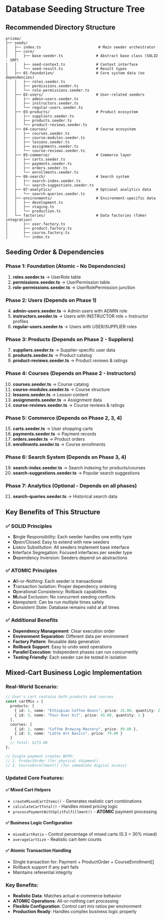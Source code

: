 # Database Seeding Structure Tree

## Recommended Directory Structure

```
prisma/
├── seeds/
│   ├── index.ts                          # Main seeder orchestrator
│   ├── core/
│   │   ├── base-seeder.ts               # Abstract base class (SOLID - SRP)
│   │   ├── seed-context.ts              # Context interface
│   │   └── seed-result.ts               # Result types
│   ├── 01-foundation/                   # Core system data (no dependencies)
│   │   ├── roles.seeder.ts
│   │   ├── permissions.seeder.ts
│   │   └── role-permissions.seeder.ts
│   ├── 02-users/                        # User-related seeders
│   │   ├── admin-users.seeder.ts
│   │   ├── instructors.seeder.ts
│   │   └── regular-users.seeder.ts
│   ├── 03-products/                     # Product ecosystem
│   │   ├── suppliers.seeder.ts
│   │   ├── products.seeder.ts
│   │   └── product-reviews.seeder.ts
│   ├── 04-courses/                      # Course ecosystem
│   │   ├── courses.seeder.ts
│   │   ├── course-modules.seeder.ts
│   │   ├── lessons.seeder.ts
│   │   ├── assignments.seeder.ts
│   │   └── course-reviews.seeder.ts
│   ├── 05-commerce/                     # Commerce layer
│   │   ├── carts.seeder.ts
│   │   ├── payments.seeder.ts
│   │   ├── orders.seeder.ts
│   │   └── enrollments.seeder.ts
│   ├── 06-search/                       # Search system
│   │   ├── search-index.seeder.ts
│   │   └── search-suggestions.seeder.ts
│   ├── 07-analytics/                    # Optional analytics data
│   │   └── search-queries.seeder.ts
│   ├── environments/                    # Environment-specific data
│   │   ├── development.ts
│   │   ├── staging.ts
│   │   └── production.ts
│   └── factories/                       # Data factories (faker integration)
│       ├── user.factory.ts
│       ├── product.factory.ts
│       ├── course.factory.ts
│       └── index.ts
```

## Seeding Order & Dependencies

### Phase 1: Foundation (Atomic - No Dependencies)
1. **roles.seeder.ts** → UserRole table
2. **permissions.seeder.ts** → UserPermission table
3. **role-permissions.seeder.ts** → UserRolePermission junction

### Phase 2: Users (Depends on Phase 1)
4. **admin-users.seeder.ts** → Admin users with ADMIN role
5. **instructors.seeder.ts** → Users with INSTRUCTOR role + Instructor profiles
6. **regular-users.seeder.ts** → Users with USER/SUPPLIER roles

### Phase 3: Products (Depends on Phase 2 - Suppliers)
7. **suppliers.seeder.ts** → Supplier-specific user data
8. **products.seeder.ts** → Product catalog
9. **product-reviews.seeder.ts** → Product reviews & ratings

### Phase 4: Courses (Depends on Phase 2 - Instructors)
10. **courses.seeder.ts** → Course catalog
11. **course-modules.seeder.ts** → Course structure
12. **lessons.seeder.ts** → Lesson content
13. **assignments.seeder.ts** → Assignment data
14. **course-reviews.seeder.ts** → Course reviews & ratings

### Phase 5: Commerce (Depends on Phase 2, 3, 4)
15. **carts.seeder.ts** → User shopping carts
16. **payments.seeder.ts** → Payment records
17. **orders.seeder.ts** → Product orders
18. **enrollments.seeder.ts** → Course enrollments

### Phase 6: Search System (Depends on Phase 3, 4)
19. **search-index.seeder.ts** → Search indexing for products/courses
20. **search-suggestions.seeder.ts** → Popular search suggestions

### Phase 7: Analytics (Optional - Depends on all phases)
21. **search-queries.seeder.ts** → Historical search data

## Key Benefits of This Structure

### ✅ SOLID Principles
- **S**ingle Responsibility: Each seeder handles one entity type
- **O**pen/Closed: Easy to extend with new seeders
- **L**iskov Substitution: All seeders implement base interface
- **I**nterface Segregation: Focused interfaces per seeder type
- **D**ependency Inversion: Seeders depend on abstractions

### ✅ ATOMIC Principles
- **A**ll-or-Nothing: Each seeder is transactional
- **T**ransaction Isolation: Proper dependency ordering
- **O**perational Consistency: Rollback capabilities
- **M**utual Exclusion: No concurrent seeding conflicts
- **I**dempotent: Can be run multiple times safely
- **C**onsistent State: Database remains valid at all times

### ✅ Additional Benefits
- **Dependency Management**: Clear execution order
- **Environment Separation**: Different data per environment
- **Factory Pattern**: Reusable data generation
- **Rollback Support**: Easy to undo seed operations
- **Parallel Execution**: Independent phases can run concurrently
- **Testing Friendly**: Each seeder can be tested in isolation

## Mixed-Cart Business Logic Implementation

### Real-World Scenario:
```typescript
// User's cart contains both products and courses
const cartMix = {
  products: [
    { id: 1, name: "Ethiopian Coffee Beans", price: 25.00, quantity: 2 }, // $50
    { id: 5, name: "Pour Over Kit", price: 45.00, quantity: 1 }          // $45
  ],
  courses: [
    { id: 2, name: "Coffee Brewing Mastery", price: 99.00 },             // $99
    { id: 8, name: "Latte Art Basics", price: 79.00 }                    // $79
  ]
  // Total: $273.00
};

// Single payment creates BOTH:
// 1. ProductOrder (for physical shipment)
// 2. CourseEnrollment[] (for immediate digital access)
```

### Updated Core Features:

#### ✅ **Mixed Cart Helpers**
- `createMixedCartItems()` - Generates realistic cart combinations
- `calculateCartTotal()` - Handles mixed pricing logic
- `processPaymentWithSplitFulfillment()` - **ATOMIC** payment processing

#### ✅ **Business Logic Configuration**
- `mixedCartRatio` - Control percentage of mixed carts (0.3 = 30% mixed)
- `averageCartSize` - Realistic cart item counts

#### ✅ **Atomic Transaction Handling**
- Single transaction for: Payment + ProductOrder + CourseEnrollment[]
- Rollback support if any part fails
- Maintains referential integrity

### Key Benefits:
- **Realistic Data**: Matches actual e-commerce behavior
- **ATOMIC Operations**: All-or-nothing cart processing  
- **Flexible Configuration**: Control cart mix ratios per environment
- **Production Ready**: Handles complex business logic properly